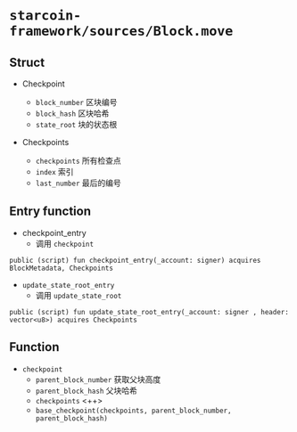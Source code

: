 # `starcoin-framework/sources/Block.move`

## Struct

- Checkpoint
  - `block_number` 区块编号
  - `block_hash` 区块哈希
  - `state_root` 块的状态根

- Checkpoints
  - `checkpoints` 所有检查点
  - `index` 索引
  - `last_number` 最后的编号

## Entry function

- checkpoint_entry
  - 调用 `checkpoint`

```move
public (script) fun checkpoint_entry(_account: signer) acquires BlockMetadata, Checkpoints
```

- `update_state_root_entry`
  - 调用 `update_state_root`

```shell
public (script) fun update_state_root_entry(_account: signer , header: vector<u8>) acquires Checkpoints
```

## Function

- `checkpoint`
  - `parent_block_number` 获取父块高度
  - `parent_block_hash` 父块哈希
  - `checkpoints` <++>
  - `base_checkpoint(checkpoints, parent_block_number, parent_block_hash)`

